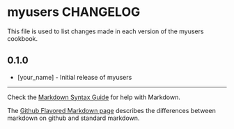 # myusers CHANGELOG

This file is used to list changes made in each version of the myusers cookbook.

## 0.1.0
- [your_name] - Initial release of myusers

- - -
Check the [Markdown Syntax Guide](http://daringfireball.net/projects/markdown/syntax) for help with Markdown.

The [Github Flavored Markdown page](http://github.github.com/github-flavored-markdown/) describes the differences between markdown on github and standard markdown.

